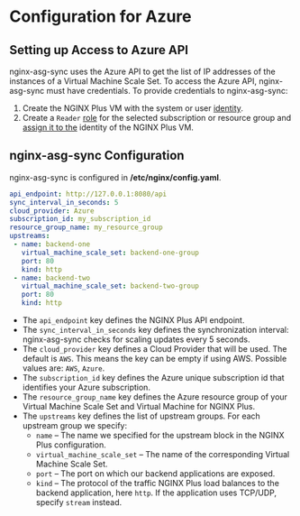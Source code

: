 # Configuration for Azure

## Setting up Access to Azure API

nginx-asg-sync uses the Azure API to get the list of IP addresses of the instances of a Virtual Machine Scale Set. To access the Azure API, nginx-asg-sync must have credentials. To provide credentials to nginx-asg-sync:

1. Create the NGINX Plus VM with the system or user [identity](https://docs.microsoft.com/en-us/azure/active-directory/managed-identities-azure-resources/qs-configure-portal-windows-vm#system-assigned-managed-identity).
2. Create a `Reader` [role](https://docs.microsoft.com/en-us/azure/role-based-access-control/overview) for the selected subscription or resource group and [assign it to the](https://docs.microsoft.com/en-gb/azure/role-based-access-control/role-assignments-portal#add-a-role-assignment) identity of the NGINX Plus VM.

## nginx-asg-sync Configuration

nginx-asg-sync is configured in **/etc/nginx/config.yaml**.

```yaml
api_endpoint: http://127.0.0.1:8080/api
sync_interval_in_seconds: 5
cloud_provider: Azure
subscription_id: my_subscription_id
resource_group_name: my_resource_group
upstreams:
 - name: backend-one
   virtual_machine_scale_set: backend-one-group
   port: 80
   kind: http
 - name: backend-two
   virtual_machine_scale_set: backend-two-group
   port: 80
   kind: http
```

* The `api_endpoint` key defines the NGINX Plus API endpoint.
* The `sync_interval_in_seconds` key defines the synchronization interval: nginx-asg-sync checks for scaling updates every 5 seconds.
* The `cloud_provider` key defines a Cloud Provider that will be used. The default is `AWS`. This means the key can be empty if using AWS. Possible values are: `AWS`, `Azure`.
* The `subscription_id` key defines the Azure unique subscription id that identifies your Azure subscription.
* The `resource_group_name` key defines the Azure resource group of your Virtual Machine Scale Set and Virtual Machine for NGINX Plus.
* The `upstreams` key defines the list of upstream groups. For each upstream group we specify:
  * `name` – The name we specified for the upstream block in the NGINX Plus configuration.
  * `virtual_machine_scale_set` – The name of the corresponding Virtual Machine Scale Set.
  * `port` – The port on which our backend applications are exposed.
  * `kind` – The protocol of the traffic NGINX Plus load balances to the backend application, here `http`. If the application uses TCP/UDP, specify `stream` instead.